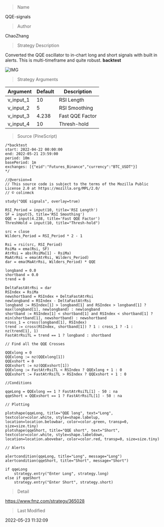
> Name

QQE-signals

> Author

ChaoZhang

> Strategy Description

Converted the QQE oscillator to in-chart long and short signals with built in alerts. This is multi-timeframe and quite robust.
**backtest**

 ![IMG](https://www.fmz.com/upload/asset/169ba0815c6b2e0b187.png) 

> Strategy Arguments



|Argument|Default|Description|
|----|----|----|
|v_input_1|10|RSI Length|
|v_input_2|5|RSI Smoothing|
|v_input_3|4.238|Fast QQE Factor|
|v_input_4|10|Thresh-hold|


> Source (PineScript)

``` pinescript
/*backtest
start: 2022-04-22 00:00:00
end: 2022-05-21 23:59:00
period: 10m
basePeriod: 1m
exchanges: [{"eid":"Futures_Binance","currency":"BTC_USDT"}]
*/

//@version=4
// This source code is subject to the terms of the Mozilla Public License 2.0 at https://mozilla.org/MPL/2.0/
// © colinmck

study("QQE signals", overlay=true)

RSI_Period = input(10, title='RSI Length')
SF = input(5, title='RSI Smoothing')
QQE = input(4.238, title='Fast QQE Factor')
ThreshHold = input(10, title="Thresh-hold")

src = close
Wilders_Period = RSI_Period * 2 - 1

Rsi = rsi(src, RSI_Period)
RsiMa = ema(Rsi, SF)
AtrRsi = abs(RsiMa[1] - RsiMa)
MaAtrRsi = ema(AtrRsi, Wilders_Period)
dar = ema(MaAtrRsi, Wilders_Period) * QQE

longband = 0.0
shortband = 0.0
trend = 0

DeltaFastAtrRsi = dar
RSIndex = RsiMa
newshortband = RSIndex + DeltaFastAtrRsi
newlongband = RSIndex - DeltaFastAtrRsi
longband := RSIndex[1] > longband[1] and RSIndex > longband[1] ? max(longband[1], newlongband) : newlongband
shortband := RSIndex[1] < shortband[1] and RSIndex < shortband[1] ? min(shortband[1], newshortband) : newshortband
cross_1 = cross(longband[1], RSIndex)
trend := cross(RSIndex, shortband[1]) ? 1 : cross_1 ? -1 : nz(trend[1], 1)
FastAtrRsiTL = trend == 1 ? longband : shortband

// Find all the QQE Crosses

QQExlong = 0
QQExlong := nz(QQExlong[1])
QQExshort = 0
QQExshort := nz(QQExshort[1])
QQExlong := FastAtrRsiTL < RSIndex ? QQExlong + 1 : 0
QQExshort := FastAtrRsiTL > RSIndex ? QQExshort + 1 : 0

//Conditions

qqeLong = QQExlong == 1 ? FastAtrRsiTL[1] - 50 : na
qqeShort = QQExshort == 1 ? FastAtrRsiTL[1] - 50 : na

// Plotting

plotshape(qqeLong, title="QQE long", text="Long", textcolor=color.white, style=shape.labelup, location=location.belowbar, color=color.green, transp=0, size=size.tiny)
plotshape(qqeShort, title="QQE short", text="Short", textcolor=color.white, style=shape.labeldown, location=location.abovebar, color=color.red, transp=0, size=size.tiny)

// Alerts

alertcondition(qqeLong, title="Long", message="Long")
alertcondition(qqeShort, title="Short", message="Short")

if qqeLong
    strategy.entry("Enter Long", strategy.long)
else if qqeShort
    strategy.entry("Enter Short", strategy.short)
```

> Detail

https://www.fmz.com/strategy/365028

> Last Modified

2022-05-23 11:32:09
